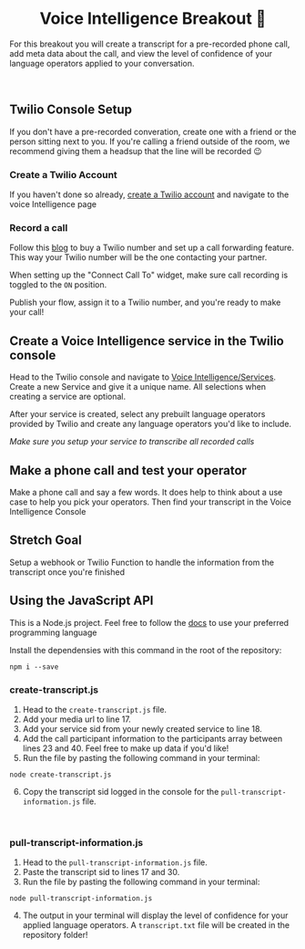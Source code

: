<h1 align="center">Voice Intelligence Breakout 🧠</h1>

For this breakout you will create a transcript for a pre-recorded phone call, add meta data about the call, and view the level of confidence of your language operators applied to your conversation.

<br>

## Twilio Console Setup
If you don't have a pre-recorded converation, create one with a friend or the person sitting next to you. If you're calling a friend outside of the room, we recommend giving them a headsup that the line will be recorded 😉

### Create a Twilio Account
If you haven't done so already, [create a Twilio account](https://www.twilio.com/try-twilio) and navigate to the voice Intelligence page
### Record a call
Follow this [blog](https://www.twilio.com/blog/make-receive-calls-twilio-number-using-studio) to buy a Twilio number and set up a call forwarding feature. This way your Twilio number will be the one contacting your partner. 

When setting up the "Connect Call To" widget, make sure call recording is toggled to the `ON` position.

Publish your flow, assign it to a Twilio number, and you're ready to make your call!

## Create a Voice Intelligence service in the Twilio console
Head to the Twilio console and navigate to [Voice Intelligence/Services](https://console.twilio.com/us1/develop/voice-intelligence/services). Create a new Service and give it a unique name.
All selections when creating a service are optional.

After your service is created, select any prebuilt language operators provided by Twilio and create any language operators you'd like to include.

*Make sure you setup your service to transcribe all recorded calls*

## Make a phone call and test your operator

Make a phone call and say a few words. It does help to think about a use case to help you pick your operators. Then find your transcript in the Voice Intelligence Console

## Stretch Goal

Setup a webhook or Twilio Function to handle the information from the transcript once you're finished



## Using the JavaScript API
This is a Node.js project. Feel free to follow the [docs](https://www.twilio.com/docs/voice/intelligence/key-concepts) to use your preferred programming language

Install the dependensies with this command in the root of the repository: 
```
npm i --save
```


### create-transcript.js

1. Head to the `create-transcript.js` file.
2. Add your media url to line 17.
3. Add your service sid from your newly created service to line 18.
4. Add the call participant information to the participants array between lines 23 and 40. Feel free to make up data if you'd like!
5. Run the file by pasting the following command in your terminal:
``` 
node create-transcript.js
```
6. Copy the transcript sid logged in the console for the `pull-transcript-information.js` file.

<br>

### pull-transcript-information.js
1. Head to the `pull-transcript-information.js` file.
2. Paste the transcript sid to lines 17 and 30.
3. Run the file by pasting the following command in your terminal: 
``` 
node pull-transcript-information.js
```
4. The output in your terminal will display the level of confidence for your applied language operators. A `transcript.txt` file will be created in the repository folder! 
